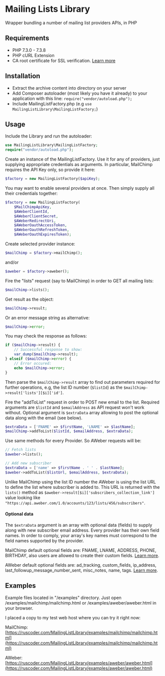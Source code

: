 # Mailing Lists Library

Wrapper bundling a number of mailing list providers APIs, in PHP

## Requirements

* PHP 7.3.0 - 7.3.8
* PHP cURL Extension
* CA root certificate for SSL verification. [Learn more](http://snippets.webaware.com.au/howto/stop-turning-off-curlopt_ssl_verifypeer-and-fix-your-php-config/)

## Installation

* Extract the archive content into directory on your server
* Add Composer autoloader (most likely you have it already) to your application with this line: ```require("vendor/autoload.php");```
* Include MailingListFactory.php (e.g ```use MailingListLibrary\MailingListFactory;```)

## Usage

Include the Library and run the autoloader:
```php
use MailingListLibrary\MailingListFactory;
require("vendor/autoload.php");
```
Create an instance of the MailingListFactory.
Use it for any of providers, just supplying appropriate credentials as arguments.
In particular, MailChimp requires the API Key only, so provide it here:  
```php 
$factory = new MailingListFactory($apiKey);
```
You may want to enable several providers at once. Then simply supply all their credentials 
together:
```php
$factory = new MailingListFactory(
    $MailChimpApiKey, 
    $AWeberClientId, 
    $AWeberClientSecret, 
    $AWeberRedirectUri, 
    $AWeberOauthAccessToken, 
    $AWeberOauthRefreshToken, 
    $AWeberOauthExpiresToken);
```
Create selected provider instance:
```php
$mailChimp = $factory->mailChimp();
``` 
and/or
```php
$aweber = $factory->aweber();
```
Fire the "lists" request (say to MailChimp) in order to GET all mailing lists:
```php
$mailChimp->lists();
```
Get result as the object:
```php
$mailChimp->result;
```
Or an error message string as alternative:
```php
$mailChimp->error;
```
You may check the response as follows:
```php
if ($mailChimp->result) {
    // Successful response to show:
    var_dump($mailChimp->result);
} elseif ($mailChimp->error) {
    // Error occured:
    echo $mailChimp->error;
}
```
Then parse the ```$mailChimp->result``` array to find out parameters required for further operations,
e.g, the list ID number (```$listId```) as the ```$mailChimp->result['lists'][$i]['id']```.
 
Fire the "addToList" request in order to POST new email to the list.
Required arguments are ``$listId`` and ``$emailAddress`` as API request won't work without.
Optional argument is ``$extraData`` array allowing to post the optional data along with 
the email (see below).
```php
$extraData = ['FNAME' => $firstName, 'LNAME' => $lastName];
$mailChimp->addToList($listId, $emailAddress, $extraData);
```
Use same methods for every Provider. So AWeber requests will be:
```php
// Fetch lists
$aweber->lists();

// Add new subscriber
$extraData = ['name' => $firstName . ' ' . $lastName];
$aweber->addToList($listUrl, $emailAddress, $extraData);
```
Unlike MailChimp using the list ID number the AWeber is using the list URL 
to define the list where subscriber is added to.
This URL is returned with the ```lists()``` method as ```$aweber->result[$i]['subscribers_collection_link']``` value 
looking like ```"https://api.aweber.com/1.0/accounts/123/lists/456/subscribers"```.

#### Optional data

The ```$extraData``` argument is an array with optional data (fields) to supply along with new subscriber email 
address. Every provider has their own field names. In order to comply, your array's key names must correspond to 
the field names supported by the provider. 

MailChimp default optional fields are: FNAME, LNAME, ADDRESS, PHONE, BIRTHDAY, also users
are allowed to create their custom fields. [Learn more](https://mailchimp.com/help/set-default-merge-values/).   

AWeber default optional fields are: ad_tracking, custom_fields, ip_address, last_followup_message_number_sent, 
misc_notes, name, tags. [Learn more](https://api.aweber.com/#tag/Subscribers/paths/~1accounts~1{accountId}~1lists~1{listId}~1subscribers/post).

## Examples

Example files located in "/examples" directory. Just open /examples/mailchimp/mailchimp.html or 
/examples/aweber/aweber.html in your browser.

I placed a copy to my test web host where you can try it right now:

MailChimp: [https://ruscoder.com/MailingListLibrary/examples/mailchimp/mailchimp.html](https://ruscoder.com/MailingListLibrary/examples/mailchimp/mailchimp.html)

AWeber: [https://ruscoder.com/MailingListLibrary/examples/aweber/aweber.html](https://ruscoder.com/MailingListLibrary/examples/aweber/aweber.html)